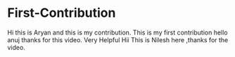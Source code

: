 # First-Contribution
Hi this is Aryan and this is my contribution.
This is my first contribution
hello anuj thanks for this video. Very Helpful
Hii This is Nilesh here ,thanks for the video.
